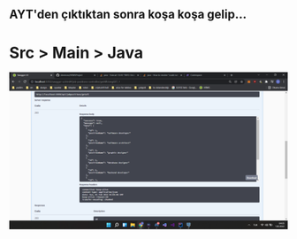 
## AYT'den çıktıktan sonra koşa koşa gelip...

# <a style="text-decoration:none" href="https://github.com/deveross/HRMSProject/tree/master/src/main/java/kodlamaio/humanResourcesProject">Src > Main > Java </a>
<img src="https://raw.githubusercontent.com/deveross/HRMSProject/master/Project's%20Images/ss2.png"/>

